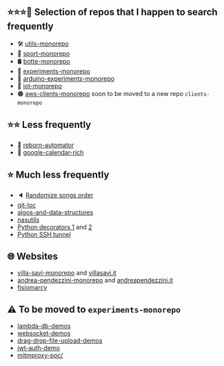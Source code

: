 ## ⭐⭐⭐🔎 Selection of repos that I happen to search frequently
 - 🛠️ [utils-monorepo](https://github.com/puntonim/utils-monorepo)
 - 💪 [sport-monorepo](https://github.com/puntonim/sport-monorepo)
 - 🛢️ [botte-monorepo](https://github.com/puntonim/botte-monorepo)
 - 🧪 [experiments-monorepo](https://github.com/puntonim/experiments-monorepo)
 - 🧪 [arduino-experiments-monorepo](https://github.com/puntonim/arduino-experiments-monorepo)
 - 🔌 [iot-monorepo](https://github.com/puntonim/iot-monorepo)
 - 🟠 [aws-clients-monorepo](https://github.com/puntonim/aws-clients-monorepo) soon to be moved to a new repo `clients-monorepo`


## ⭐⭐ Less frequently
 - 💪 [reborn-automator](https://github.com/puntonim/reborn-automator)
 - 📅 [google-calendar-rich](https://github.com/puntonim/google-calendar-rich)

## ⭐ Much less frequently
 - 🔈 [Randomize songs order](https://gist.github.com/puntonim/c07d01a4c7196abaf627915d9a32b8e8)
 - [git-loc](https://github.com/puntonim/git-loc)
 - [algos-and-data-structures](https://github.com/puntonim/algos-and-data-structures)
 - [nasutils](https://github.com/puntonim/nasutils)
 - [Python decorators 1](https://gist.github.com/puntonim/6208d03cbe22a105358322d32d382aae) and [2](https://gist.github.com/puntonim/525abaaf0bdfe683a8698b16f72259bf)
 - [Python SSH tunnel](https://gist.github.com/puntonim/47397cea6fdba03a99b5)

## 🌐 Websites
 - [villa-savi-monorepo](https://github.com/puntonim/villa-savi-monorepo) and [villasavi.it](https://github.com/puntonim/villasavi.it)
 - [andrea-pendezzini-monorepo](https://github.com/puntonim/andrea-pendezzini-monorepo) and [andreapendezzini.it](https://github.com/puntonim/andreapendezzini.it)
 - [fisiomarcy](https://github.com/puntonim/fisiomarcy)

## ⚠️ To be moved to `experiments-monorepo`
 - [lambda-db-demos](https://github.com/puntonim/lambda-db-demos)
 - [websocket-demos](https://github.com/puntonim/websocket-demos)
 - [drag-drop-file-upload-demos](https://github.com/puntonim/drag-drop-file-upload-demos)
 - [jwt-auth-demo](https://github.com/puntonim/jwt-auth-demo)
 - [mitmproxy-poc/](https://github.com/puntonim/mitmproxy-poc/)


<!--
**puntonim/puntonim** is a ✨ _special_ ✨ repository because its `README.md` (this file) appears on your GitHub profile.

Here are some ideas to get you started:

- 🔭 I’m currently working on ...
- 🌱 I’m currently learning ...
- 👯 I’m looking to collaborate on ...
- 🤔 I’m looking for help with ...
- 💬 Ask me about ...
- 📫 How to reach me: ...
- 😄 Pronouns: ...
- ⚡ Fun fact: ...
-->
